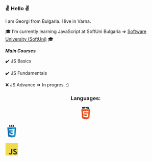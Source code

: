 ### :v: Hello :v:
I am Georgi from Bulgaria. I live in Varna.

<!--
`README.md` (this file) appears on your GitHub profile.
-->
🎓 I’m currently learning JavaScript at SoftUni Bulgaria => [Software University (SoftUni)](https://softuni.bg/) 🎓
      
***Main Courses***

  :heavy_check_mark: JS Basics


  :heavy_check_mark: JS Fundamentals
 
   
  :x: JS Advance => In progres. :)


<h3 align="center">Languages:</h3>

<p align="center">
<a href="https://www.w3.org/html/" target="_blank" rel="noreferrer"> <img src="https://raw.githubusercontent.com/devicons/devicon/master/icons/html5/html5-original-wordmark.svg" alt="html5" width="40" height="40"/> </a>

<a href="https://www.w3schools.com/css/" target="_blank" rel="noreferrer"> <img src="https://raw.githubusercontent.com/devicons/devicon/master/icons/css3/css3-original-wordmark.svg" alt="css3" width="40" height="40"/> </a> 

<a href="https://developer.mozilla.org/en-US/docs/Web/JavaScript" target="_blank" rel="noreferrer"> <img src="https://raw.githubusercontent.com/devicons/devicon/master/icons/javascript/javascript-original.svg" alt="javascript" width="40" height="40"/> </a>
</p>
